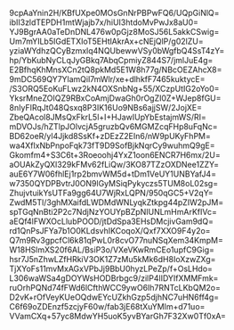 9cpAaYnin2H/KBfUXpe0MOsGnNrPBPwFQ6/UQpGiNlQ=
ibII3zldTEPDH1mtWjajb7x/hiUI3htdoMvPwJx8aU0=
YJ9BgrAA0aTeDnDNL476w0pGjz8MoSJ56L5akkCSwig=
Um7mYILb5IGdETXIoT5EHtlAkrAx+cNEjQlP/g02lZU=
yziaWYdhzQCyBzmxlq4NQUbewwVSy0bWgfbQ4SsT4zY=
hp/YbKubNyCLqJyGBkq7AbqCpmiyZ844S7/jmlJuE4g=
E2BfhqKhMnsXCn2tQ8pkMd5E1W8h77g/NBcOEZAhcX8=
9mDC569QY7YlamQil7mWlr/xe+dlhkfF7465kuktycE=
/S3ORQ5EoKuFLwz2kN4OXSnbNg+55/XCzpUtIG2oYo0=
YksrMneZOIQZ9RBxCoAmjDwaGh0rOgZI0Z+WJep8fGU=
8nIyFIRqJt048Qsxq8P3IK16Uo9NBs6ajjSW/2JojXE=
ZbeQAcol8JMsQxFkrL5l+I+HJawIUpYbEstajmWS/RI=
mDVOJs/hZTlpJOlvcjA5gruzbQv6MGMZcqFHp8uFqNc=
BD62oeR/yl4Jjkd8SsKf+zDEzZ2EIn6/nW9pUKyFhPM=
wa4XfIxNbPnpoFqk73fT9D9SofBjkNqrCy9wuhmQ9gE=
Gkomfm4+S3C6t+3Roeoohj4YxZ1oon6ENCR7H6mx/2U=
aOUAkZyQXl329kFMv62fLiQw/3KO87TZzOXDNee1ZZY=
auE6Y7W06fhlEj1rp2bmvWM5d+tDm1VeUY1UNBYafJ4=
w7350QYDPBvtrJ0ON9lGyMSiqPykyczs5TUM8oL02sg=
ZhujvtuikYsUTFa9gg64U7WjRxLQPN/950qGC5+V2qY=
ZwdM5Tl/3ghMXaifdLWDMdWNLyqkZtkpg44pZIW2pJM=
spTGqNnBti2P2c7NdjNzYOUYpBZpNIUNLmHmArKfIVc=
aEQf4lFWXOcLlubPOOD/jtDdSpa3EHsDMcjivGam9dQ=
rd1QnPsJFYa7b1O0KLdsvhIKCoqoX/Qxf7XXO9F4y2o=
Q7m9Rv3gpcfCl6k81qPwL0r8cvO77nuNSqXem34KmpM=
W18HSlmXS20f6AL/BsiP3o/VXeVKwRmCEo1upfC9Gig=
hsr7J5nZhwLZfHRkiV3OK1Z7zMu5kMk6dH8IoXzwZXg=
TjXYoFs11mvMxAGxVPbJj9BbU0hyzLPeZp/f+OsLHdo=
L306waWSa4gDOYWsHODBrbgc9/zilP4lIDYIfXMMFmk=
ruOrhPQNd74fFWd6lCfthWCC9ywO6Ih7RNTcLKbQM2o=
D2vK+rOfVeyKUeOQdwEYcUZkhGzp5djhNC7uHN6ff4g=
C6f69oZDEnzf5zcjyF60w/fab3jE68tXuYMlm+d71uo=
VVamCXq+57yc8MdwYH5uoK5yvBYarGh7F32Xw0Tf0xA=
